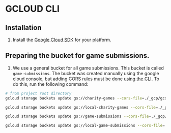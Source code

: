 # GCLOUD CLI

## Installation

1. Install the [Google Cloud SDK](https://cloud.google.com/sdk/docs/install) for your platform.

## Preparing the bucket for game submissions.

1. We use a general bucket for all game submissions. This bucket is called `game-submissions`. The bucket was created manually using the google cloud console, but adding CORS rules must be done [using the CLI](https://cloud.google.com/storage/docs/using-cors#command-line). To do this, run the following command:

```bash
# from project root directory
gcloud storage buckets update gs://charity-games --cors-file=./_gcp/gcs/production_cors.json

gcloud storage buckets update gs://local-charity-games --cors-file=./_gcp/gcs/local_cors.json

gcloud storage buckets update gs://game-submissions --cors-file=./_gcp/gcs/production_cors.json

gcloud storage buckets update gs://local-game-submissions --cors-file=./_gcp/gcs/local_cors.json

```
